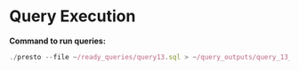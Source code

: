 # Query Execution

**Command to run queries:**
```jsx
./presto --file ~/ready_queries/query13.sql > ~/query_outputs/query_13_output.txt
```
